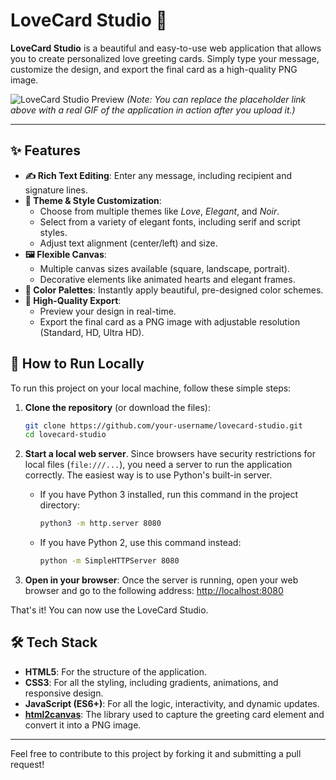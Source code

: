 # LoveCard Studio 💖

**LoveCard Studio** is a beautiful and easy-to-use web application that allows you to create personalized love greeting cards. Simply type your message, customize the design, and export the final card as a high-quality PNG image.

![LoveCard Studio Preview](https://user-images.githubusercontent.com/your-username/your-repo/placeholder.gif)
*(Note: You can replace the placeholder link above with a real GIF of the application in action after you upload it.)*

---

## ✨ Features

- **✍️ Rich Text Editing**: Enter any message, including recipient and signature lines.
- **🎨 Theme & Style Customization**:
  - Choose from multiple themes like *Love*, *Elegant*, and *Noir*.
  - Select from a variety of elegant fonts, including serif and script styles.
  - Adjust text alignment (center/left) and size.
- **🖼️ Flexible Canvas**:
  - Multiple canvas sizes available (square, landscape, portrait).
  - Decorative elements like animated hearts and elegant frames.
- **🎨 Color Palettes**: Instantly apply beautiful, pre-designed color schemes.
- **🚀 High-Quality Export**:
  - Preview your design in real-time.
  - Export the final card as a PNG image with adjustable resolution (Standard, HD, Ultra HD).

## 🚀 How to Run Locally

To run this project on your local machine, follow these simple steps:

1.  **Clone the repository** (or download the files):
    ```bash
    git clone https://github.com/your-username/lovecard-studio.git
    cd lovecard-studio
    ```

2.  **Start a local web server**. Since browsers have security restrictions for local files (`file:///...`), you need a server to run the application correctly. The easiest way is to use Python's built-in server.

    - If you have Python 3 installed, run this command in the project directory:
      ```bash
      python3 -m http.server 8080
      ```
    - If you have Python 2, use this command instead:
      ```bash
      python -m SimpleHTTPServer 8080
      ```

3.  **Open in your browser**:
    Once the server is running, open your web browser and go to the following address:
    [http://localhost:8080](http://localhost:8080)

That's it! You can now use the LoveCard Studio.

## 🛠️ Tech Stack

- **HTML5**: For the structure of the application.
- **CSS3**: For all the styling, including gradients, animations, and responsive design.
- **JavaScript (ES6+)**: For all the logic, interactivity, and dynamic updates.
- **[html2canvas](https://html2canvas.hertzen.com/)**: The library used to capture the greeting card element and convert it into a PNG image.

---

Feel free to contribute to this project by forking it and submitting a pull request!
